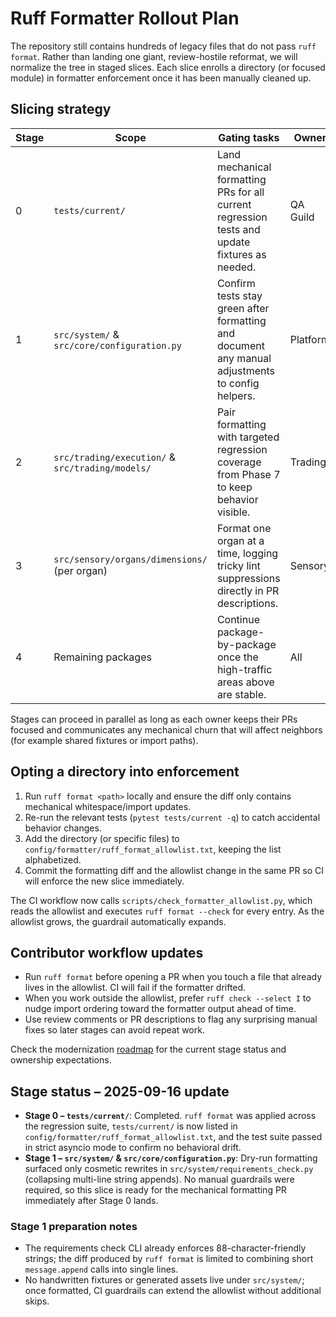 # Ruff Formatter Rollout Plan

The repository still contains hundreds of legacy files that do not pass
`ruff format`. Rather than landing one giant, review-hostile reformat, we will
normalize the tree in staged slices. Each slice enrolls a directory (or focused
module) in formatter enforcement once it has been manually cleaned up.

## Slicing strategy

| Stage | Scope | Gating tasks | Owner |
| --- | --- | --- | --- |
| 0 | `tests/current/` | Land mechanical formatting PRs for all current regression tests and update fixtures as needed. | QA Guild |
| 1 | `src/system/` & `src/core/configuration.py` | Confirm tests stay green after formatting and document any manual adjustments to config helpers. | Platform |
| 2 | `src/trading/execution/` & `src/trading/models/` | Pair formatting with targeted regression coverage from Phase 7 to keep behavior visible. | Trading |
| 3 | `src/sensory/organs/dimensions/` (per organ) | Format one organ at a time, logging tricky lint suppressions directly in PR descriptions. | Sensory |
| 4 | Remaining packages | Continue package-by-package once the high-traffic areas above are stable. | All |

Stages can proceed in parallel as long as each owner keeps their PRs focused and
communicates any mechanical churn that will affect neighbors (for example shared
fixtures or import paths).

## Opting a directory into enforcement

1. Run `ruff format <path>` locally and ensure the diff only contains mechanical
   whitespace/import updates.
2. Re-run the relevant tests (`pytest tests/current -q`) to catch accidental
   behavior changes.
3. Add the directory (or specific files) to
   `config/formatter/ruff_format_allowlist.txt`, keeping the list alphabetized.
4. Commit the formatting diff and the allowlist change in the same PR so CI will
   enforce the new slice immediately.

The CI workflow now calls `scripts/check_formatter_allowlist.py`, which reads the
allowlist and executes `ruff format --check` for every entry. As the allowlist
grows, the guardrail automatically expands.

## Contributor workflow updates

* Run `ruff format` before opening a PR when you touch a file that already lives
  in the allowlist. CI will fail if the formatter drifted.
* When you work outside the allowlist, prefer `ruff check --select I` to nudge
  import ordering toward the formatter output ahead of time.
* Use review comments or PR descriptions to flag any surprising manual fixes so
  later stages can avoid repeat work.

Check the modernization [roadmap](../roadmap.md) for the current stage status
and ownership expectations.

## Stage status – 2025-09-16 update

- **Stage 0 – `tests/current/`**: Completed. `ruff format` was applied across the
  regression suite, `tests/current/` is now listed in
  `config/formatter/ruff_format_allowlist.txt`, and the test suite passed in
  strict asyncio mode to confirm no behavioral drift.
- **Stage 1 – `src/system/` & `src/core/configuration.py`**: Dry-run formatting
  surfaced only cosmetic rewrites in `src/system/requirements_check.py`
  (collapsing multi-line string appends). No manual guardrails were required,
  so this slice is ready for the mechanical formatting PR immediately after
  Stage 0 lands.

### Stage 1 preparation notes

- The requirements check CLI already enforces 88-character-friendly strings;
  the diff produced by `ruff format` is limited to combining short `message.append`
  calls into single lines.
- No handwritten fixtures or generated assets live under `src/system/`; once
  formatted, CI guardrails can extend the allowlist without additional skips.
